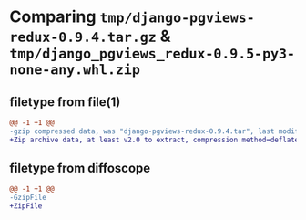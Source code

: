 # Comparing `tmp/django-pgviews-redux-0.9.4.tar.gz` & `tmp/django_pgviews_redux-0.9.5-py3-none-any.whl.zip`

## filetype from file(1)

```diff
@@ -1 +1 @@
-gzip compressed data, was "django-pgviews-redux-0.9.4.tar", last modified: Tue Sep 19 16:56:09 2023, max compression
+Zip archive data, at least v2.0 to extract, compression method=deflate
```

## filetype from diffoscope

```diff
@@ -1 +1 @@
-GzipFile
+ZipFile
```

